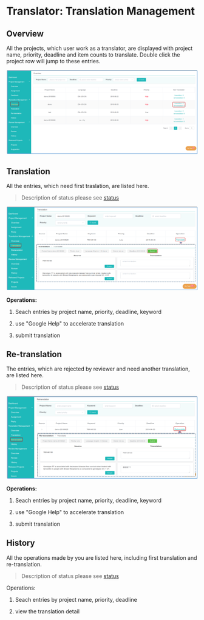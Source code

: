 # Translator: Translation Management

## Overview

All the projects, which user work as a translator, are displayed with project name, priority, deadline and item counts to translate. Double click the project row will jump to these entries.

![](/assets/translation_management.overview.png)

## Translation

All the entries, which need first traslation, are listed here.

> Description of status please see [status](../glossary.md#status)

![](/assets/translation_management.translation.png)

**Operations:**

1. Seach entries by project name, priority, deadline, keyword

2. use "Google Help" to accelerate translation

3. submit translation


## Re-translation

The entries, which are rejected by reviewer and need another translation, are listed here.

> Description of status please see [status](../glossary.md#status)

![](/assets/translation_management.retranslation.png)

**Operations:**

1. Seach entries by project name, priority, deadline, keyword

2. use "Google Help" to accelerate translation

3. submit translation


## History

All the operations made by you are listed here, including first translation and re-translation. 

> Description of status please see [status](../glossary.md#status)

Operations:

1. Seach entries by project name, priority, deadline

2. view the translation detail





